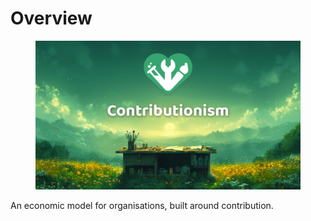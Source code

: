 # Overview

<figure><img src=".gitbook/assets/contributionism-header.png" alt=""><figcaption></figcaption></figure>

An economic model for organisations, built around contribution.
